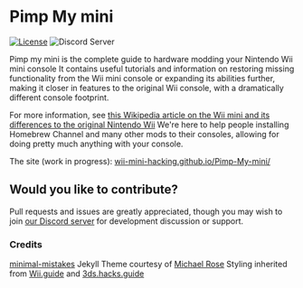 # Pimp My mini

[![License](https://img.shields.io/github/license/Wii-Mini-Hacking/Pimp-My-mini.svg?style=flat-square)](LICENSE.txt)
![Discord Server](https://img.shields.io/discord/379818272230473729.svg?style=flat-square)

Pimp my mini is the complete guide to hardware modding your Nintendo Wii mini console
It contains useful tutorials and information on restoring missing functionality from the Wii mini console or expanding its abilities further, making it closer in features to the original Wii console, with a dramatically different console footprint.

For more information, see [this Wikipedia article on the Wii mini and its differences to the original  Nintendo Wii](https://en.wikipedia.org/wiki/Wii#Wii_Mini)
We're here to help people installing Homebrew Channel and many other mods to their consoles, allowing for doing pretty much anything with your console.

The site (work in progress): [wii-mini-hacking.github.io/Pimp-My-mini/](https://wii-mini-hacking.github.io/Pimp-My-mini/)

## Would you like to contribute?

Pull requests and issues are greatly appreciated, though you may wish to join [our Discord server](https://discord.gg/6ryxnkS) for development discussion or support.

### Credits

[minimal-mistakes](https://github.com/mmistakes/minimal-mistakes) Jekyll Theme courtesy of [Michael Rose](https://github.com/mmistakes)
Styling inherited from [Wii.guide](https://RiiConnect24/Wii-Guide) and [3ds.hacks.guide](https://github.com/hacks-guide/Guide_3DS)